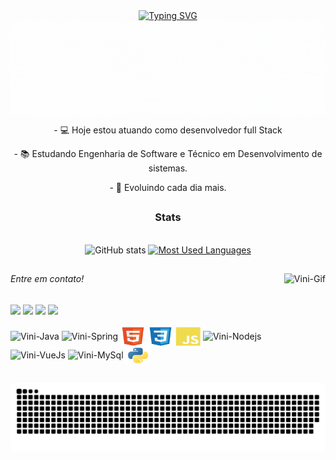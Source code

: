 <div align="center">
  <a href="https://git.io/typing-svg">
    <img src="https://readme-typing-svg.demolab.com?font=gagalin+Code&weight=500&size=22&pause=1000&color=0072ff&center=true&vCenter=true&random=false&width=524&lines=Olá,Mundo!+Seja+Bem-Vindo+ao+meu+perfil! :)" alt="Typing SVG">
  </a>
</div>

<img align="center" alt="" src="./src/banner.gif">

<p align="center">
- 💻 Hoje estou atuando como desenvolvedor full Stack
  <p align="center">
- 📚 Estudando Engenharia de Software e Técnico em Desenvolvimento de sistemas.
    <p align="center">
- 🚀 Evoluindo cada dia mais.
  
  ##
  
<div style="text-align: center;" align="center">
  <h3> Stats </h3>
  <br>
  <img src="https://github-readme-stats-git-masterrstaa-rickstaa.vercel.app/api?username=oviniciusdev&hide_title=true&show_icons=true&include_all_commits=false&count_private=true&line_height=25&hide=issues&bg_color=000&title_color=0092ff&text_color=FFF&border_radius=3&border_color=0092ff&icon_color=0092ff&theme=tokyonight" alt="GitHub stats">

  <a href="https://github.com/oviniciusdev/github-readme-stats">
    <img src="https://github-readme-stats-git-masterrstaa-rickstaa.vercel.app/api/top-langs/?username=oviniciusdev&line_height=10&card_width=290&layout=compact&hide_title=false&count_private=true&langs_count=4&show_icons=true&title_color=0092ff&hide=html,css&bg_color=000&text_color=8B8B8B&border_radius=3&border_color=0092ff&count_private=true" alt="Most Used Languages">
  </a>
</div>

##
<img align="right" alt="Vini-Gif" height="150" src="https://i.giphy.com/media/v1.Y2lkPTc5MGI3NjExeWtncW1mbGJ1aDlramF0OWF3bjZ0MDY0NnJsYXUybTdmcHU4YW55eCZlcD12MV9pbnRlcm5hbF9naWZfYnlfaWQmY3Q9Zw/2IudUHdI075HL02Pkk/giphy.gif"> 

 
<h6 align="left">Entre em contato!</h3>
<div> 
  <a href="https://www.instagram.com/vinicius.4luv?igsh=MWxnb2xnbmZ2YnN6cA==" target="_blank"><img src="https://img.shields.io/badge/-Instagram-%23E4405F?style=for-the-badge&logo=instagram&logoColor=white" target="_blank"></a>
 <a href="https://discord.com/invite/RQXHes4k" target="_blank"><img src="https://img.shields.io/badge/Discord-7289DA?style=for-the-badge&logo=discord&logoColor=white" target="_blank"></a> 
  <a href = "mailto:viniciusjxp@gmail.com"><img src="https://img.shields.io/badge/-Gmail-%23333?style=for-the-badge&logo=gmail&logoColor=white" target="_blank"></a>
  <a href="https://www.linkedin.com/in/vin%C3%ADcius-j%C3%BAnio-dos-santos-20a3212b5/" target="_blank"><img src="https://img.shields.io/badge/-LinkedIn-%230077B5?style=for-the-badge&logo=linkedin&logoColor=white" target="_blank"></a> 

  


<div style="display: inline_block"><br>
  <img align="center" alt="Vini-Java" height="30" width="40" src="https://cdn.jsdelivr.net/gh/devicons/devicon@latest/icons/java/java-original.svg">
  <img align="center" alt="Vini-Spring" height="30" width="40" src="https://cdn.jsdelivr.net/gh/devicons/devicon@latest/icons/spring/spring-original.svg">
  <img align="center" alt="Vini-HTML" height="30" width="40" src="https://raw.githubusercontent.com/devicons/devicon/master/icons/html5/html5-original.svg">
  <img align="center" alt="Vini-CSS" height="30" width="40" src="https://raw.githubusercontent.com/devicons/devicon/master/icons/css3/css3-original.svg">
  <img align="center" alt="Vini-Js" height="30" width="40" src="https://raw.githubusercontent.com/devicons/devicon/master/icons/javascript/javascript-plain.svg">
  <img align="center" alt="Vini-Nodejs" height="30" width="40" src="https://cdn.jsdelivr.net/gh/devicons/devicon@latest/icons/nodejs/nodejs-original.svg">
   <img align="center" alt="Vini-VueJs" height="30" width="40" src="https://cdn.jsdelivr.net/gh/devicons/devicon@latest/icons/vuejs/vuejs-original.svg">
  <img align="center" alt="Vini-MySql" height="30" width="40" src="https://cdn.jsdelivr.net/gh/devicons/devicon@latest/icons/mysql/mysql-original.svg">
  <img align="center" alt="Vini-Python" height="30" width="40" src="https://raw.githubusercontent.com/devicons/devicon/master/icons/python/python-original.svg">
</div>

##
  
</div>
<picture align="center">
  <source media="(prefers-color-scheme: dark)" srcset="https://raw.githubusercontent.com/oviniciusdev/oviniciusdev/output/github-contribution-grid-snake-dark.svg">
  <source media="(prefers-color-scheme: light)" srcset="https://raw.githubusercontent.com/oviniciusdev/ovniciusdev/output/github-contribution-grid-snake-dark.svg">
  <img align="center" alt="github contribution grid snake animation" src="https://raw.githubusercontent.com/mari4souza/mari4souza/output/github-contribution-grid-snake.svg">
</picture>

